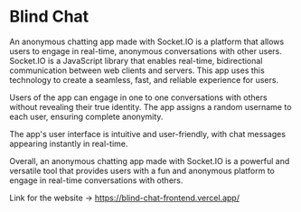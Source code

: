 # Blind Chat

An anonymous chatting app made with Socket.IO is a platform that allows users to engage in real-time, anonymous conversations with other users. Socket.IO is a JavaScript library that enables real-time, bidirectional communication between web clients and servers. This app uses this technology to create a seamless, fast, and reliable experience for users.

Users of the app can engage in one to one conversations with others without revealing their true identity. The app assigns a random username to each user, ensuring complete anonymity.

The app's user interface is intuitive and user-friendly, with chat messages appearing instantly in real-time.

Overall, an anonymous chatting app made with Socket.IO is a powerful and versatile tool that provides users with a fun and anonymous platform to engage in real-time conversations with others.

Link for the website -> https://blind-chat-frontend.vercel.app/

